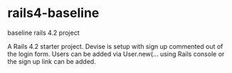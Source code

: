 # rails4-baseline
baseline rails 4.2 project

A Rails 4.2 starter project.  Devise is setup with sign up commented out of the login form.  Users can be added via User.new(... using Rails console
or the sign up link can be added.
